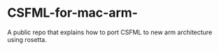 # CSFML-for-mac-arm-
A public repo that explains how to port CSFML to new arm architecture using rosetta.

